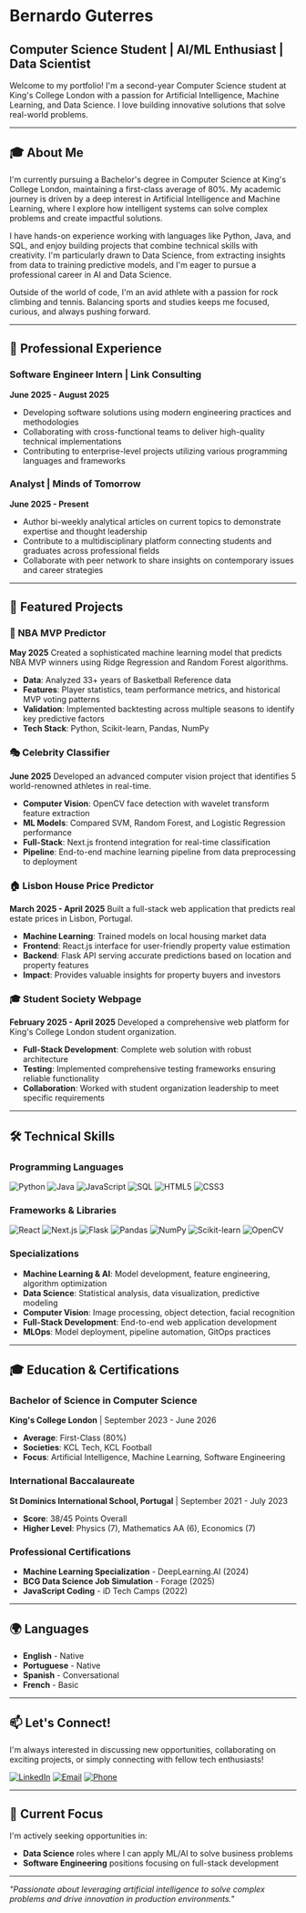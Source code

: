 # Bernardo Guterres
## Computer Science Student | AI/ML Enthusiast | Data Scientist

Welcome to my portfolio! I'm a second-year Computer Science student at King's College London with a passion for Artificial Intelligence, Machine Learning, and Data Science. I love building innovative solutions that solve real-world problems.

---

## 🎓 About Me

I'm currently pursuing a Bachelor's degree in Computer Science at King's College London, maintaining a first-class average of 80%. My academic journey is driven by a deep interest in Artificial Intelligence and Machine Learning, where I explore how intelligent systems can solve complex problems and create impactful solutions.

I have hands-on experience working with languages like Python, Java, and SQL, and enjoy building projects that combine technical skills with creativity. I'm particularly drawn to Data Science, from extracting insights from data to training predictive models, and I'm eager to pursue a professional career in AI and Data Science.

Outside of the world of code, I'm an avid athlete with a passion for rock climbing and tennis. Balancing sports and studies keeps me focused, curious, and always pushing forward.

---

## 💼 Professional Experience

### Software Engineer Intern | Link Consulting
**June 2025 - August 2025**
- Developing software solutions using modern engineering practices and methodologies
- Collaborating with cross-functional teams to deliver high-quality technical implementations
- Contributing to enterprise-level projects utilizing various programming languages and frameworks

### Analyst | Minds of Tomorrow
**June 2025 - Present**
- Author bi-weekly analytical articles on current topics to demonstrate expertise and thought leadership
- Contribute to a multidisciplinary platform connecting students and graduates across professional fields
- Collaborate with peer network to share insights on contemporary issues and career strategies

---

## 🚀 Featured Projects

### 🏀 NBA MVP Predictor
**May 2025**
Created a sophisticated machine learning model that predicts NBA MVP winners using Ridge Regression and Random Forest algorithms.
- **Data**: Analyzed 33+ years of Basketball Reference data
- **Features**: Player statistics, team performance metrics, and historical MVP voting patterns
- **Validation**: Implemented backtesting across multiple seasons to identify key predictive factors
- **Tech Stack**: Python, Scikit-learn, Pandas, NumPy

### 🎭 Celebrity Classifier
**June 2025**
Developed an advanced computer vision project that identifies 5 world-renowned athletes in real-time.
- **Computer Vision**: OpenCV face detection with wavelet transform feature extraction
- **ML Models**: Compared SVM, Random Forest, and Logistic Regression performance
- **Full-Stack**: Next.js frontend integration for real-time classification
- **Pipeline**: End-to-end machine learning pipeline from data preprocessing to deployment

### 🏠 Lisbon House Price Predictor
**March 2025 - April 2025**
Built a full-stack web application that predicts real estate prices in Lisbon, Portugal.
- **Machine Learning**: Trained models on local housing market data
- **Frontend**: React.js interface for user-friendly property value estimation
- **Backend**: Flask API serving accurate predictions based on location and property features
- **Impact**: Provides valuable insights for property buyers and investors

### 🎓 Student Society Webpage
**February 2025 - April 2025**
Developed a comprehensive web platform for King's College London student organization.
- **Full-Stack Development**: Complete web solution with robust architecture
- **Testing**: Implemented comprehensive testing frameworks ensuring reliable functionality
- **Collaboration**: Worked with student organization leadership to meet specific requirements

---

## 🛠️ Technical Skills

### Programming Languages
![Python](https://img.shields.io/badge/-Python-3776AB?style=flat&logo=python&logoColor=white)
![Java](https://img.shields.io/badge/-Java-007396?style=flat&logo=java&logoColor=white)
![JavaScript](https://img.shields.io/badge/-JavaScript-F7DF1E?style=flat&logo=javascript&logoColor=black)
![SQL](https://img.shields.io/badge/-SQL-4479A1?style=flat&logo=mysql&logoColor=white)
![HTML5](https://img.shields.io/badge/-HTML5-E34F26?style=flat&logo=html5&logoColor=white)
![CSS3](https://img.shields.io/badge/-CSS3-1572B6?style=flat&logo=css3&logoColor=white)

### Frameworks & Libraries
![React](https://img.shields.io/badge/-React-61DAFB?style=flat&logo=react&logoColor=black)
![Next.js](https://img.shields.io/badge/-Next.js-000000?style=flat&logo=next.js&logoColor=white)
![Flask](https://img.shields.io/badge/-Flask-000000?style=flat&logo=flask&logoColor=white)
![Pandas](https://img.shields.io/badge/-Pandas-150458?style=flat&logo=pandas&logoColor=white)
![NumPy](https://img.shields.io/badge/-NumPy-013243?style=flat&logo=numpy&logoColor=white)
![Scikit-learn](https://img.shields.io/badge/-Scikit--learn-F7931E?style=flat&logo=scikit-learn&logoColor=white)
![OpenCV](https://img.shields.io/badge/-OpenCV-5C3EE8?style=flat&logo=opencv&logoColor=white)

### Specializations
- **Machine Learning & AI**: Model development, feature engineering, algorithm optimization
- **Data Science**: Statistical analysis, data visualization, predictive modeling
- **Computer Vision**: Image processing, object detection, facial recognition
- **Full-Stack Development**: End-to-end web application development
- **MLOps**: Model deployment, pipeline automation, GitOps practices

---

## 🎓 Education & Certifications

### Bachelor of Science in Computer Science
**King's College London** | September 2023 - June 2026
- **Average**: First-Class (80%)
- **Societies**: KCL Tech, KCL Football
- **Focus**: Artificial Intelligence, Machine Learning, Software Engineering

### International Baccalaureate
**St Dominics International School, Portugal** | September 2021 - July 2023
- **Score**: 38/45 Points Overall
- **Higher Level**: Physics (7), Mathematics AA (6), Economics (7)

### Professional Certifications
- **Machine Learning Specialization** - DeepLearning.AI (2024)
- **BCG Data Science Job Simulation** - Forage (2025)
- **JavaScript Coding** - iD Tech Camps (2022)

---

## 🌍 Languages
- **English** - Native
- **Portuguese** - Native
- **Spanish** - Conversational
- **French** - Basic

---

## 📫 Let's Connect!

I'm always interested in discussing new opportunities, collaborating on exciting projects, or simply connecting with fellow tech enthusiasts!

[![LinkedIn](https://img.shields.io/badge/-LinkedIn-0077B5?style=flat&logo=linkedin&logoColor=white)](https://www.linkedin.com/in/bernardoguterres/)
[![Email](https://img.shields.io/badge/-Email-D14836?style=flat&logo=gmail&logoColor=white)](mailto:bernardomloguterres@gmail.com)
[![Phone](https://img.shields.io/badge/-Phone-25D366?style=flat&logo=whatsapp&logoColor=white)](tel:+351969019152)

---

## 🎯 Current Focus

I'm actively seeking opportunities in:
- **Data Science** roles where I can apply ML/AI to solve business problems
- **Software Engineering** positions focusing on full-stack development

---

*"Passionate about leveraging artificial intelligence to solve complex problems and drive innovation in production environments."*
